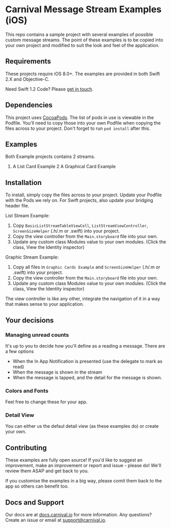 # Carnival Message Stream Examples (iOS)
This repo contains a sample project with several examples of possible custom message streams. The point of these examples is to be copied into your own project and modified to suit the look and feel of the application.

## Requirements
These projects require iOS 8.0+. The examples are provided in both Swift 2.X and Objective-C.

Need Swift 1.2 Code? Please [get in touch](support@carnival.io).

## Dependencies
This project uses [CocoaPods](cocoapods.org). The list of pods in use is viewable in the Podfile. You'll need to copy those into your own Podfile when copying the files across to your project. Don't forget to run `pod install` after this. 

## Examples
Both Example projects contains 2 streams. 

1. A List Card Example
2  A Graphical Card Example

## Installation
To install, simply copy the files across to your project. Update your Podfile with the Pods we rely on. For Swift projects, also update your bridging header file. 

List Stream Example: 
1. Copy `BasicListStreamTableViewCell`, `ListStreamViewController`, `ScreenSizeHelper` (.h/.m or .swift) into your project.
2. Copy the view controller from the `Main.storyboard` file into your own.
3. Update any custom class Modules value to your own modules. (Click the class, View the Identity inspector)


Graphic Stream Example: 
1. Copy all files in `Graphic Cards Example` and `ScreenSizeHelper` (.h/.m or .swift) into your project.
2. Copy the view controller from the `Main.storyboard` file into your own.
3. Update any custom class Modules value to your own modules. (Click the class, View the Identity inspector)

The view controller is like any other, integrate the navigation of it in a way that makes sense to your application.

## Your decisions 

### Managing unread counts

It's up to you to decide how you'll define as a reading a message. There are a few options

* When the In App Notification is presented (use the delegate to mark as read)
* When the message is shown in the stream
* When the message is tapped, and the detail for the message is shown. 

### Colors and Fonts
Feel free to change these for your app.

### Detail View
You can either us the defaul detail view (as these examples do) or create your own. 

## Contributing
These examples are fully open source! If you'd like to suggest an improvement, make an improvement or report and issue - please do! We'll review them ASAP and get back to you. 

If you customise the examples in a big way, please comit them back to the app so others can benefit too. 

## Docs and Support
Our docs are at [docs.carnival.io](docs.carnival.io) for more information. Any questions? Create an issue or email at [support@carnival.io](support@carnival.io).
